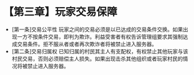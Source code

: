 # 【第三章】玩家交易保障

- [第一条]交易公平性
  玩家之间的交易必须是以已达成的交易条件交换。如果出现一方不按条件交易，即判为欺诈。利益受害者有权告诉管理组要求其强制达成交易条件。拒不服从者或者再次欺诈者将被禁止进入服务器。
- [第二条]交易归属权
  已知归属的村民其主人有支配权，有权禁止其他玩家与该村民交易，否则必须赔偿主人损失。如果出现击杀其他组织或者玩家村民的情况将被禁止进入服务器。

